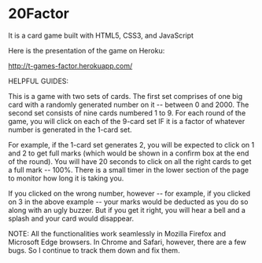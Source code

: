 # 20Factor 
It is a card game built with HTML5, CSS3, and JavaScript

Here is the presentation of the game on Heroku:

http://t-games-factor.herokuapp.com/

HELPFUL GUIDES:

This is a game with two sets of cards. The first set comprises of one big card with a randomly generated number on it -- between 0 and 2000. The second set consists of nine cards numbered 1 to 9. For each round of the game, you will click on each of the 9-card set IF it is a factor of whatever number is generated in the 1-card set.

For example, if the 1-card set generates 2, you will be expected to click on 1 and 2 to get full marks (which would be shown in a confirm box at the end of the round). You will have 20 seconds to click on all the right cards to get a full mark -- 100%. There is  a small timer in the lower section of the page to monitor how long it is taking you.

If you clicked on the wrong number, however -- for example, if you clicked on 3 in the above example -- your marks would be deducted as you do so along with an ugly buzzer. But if you get it right, you will hear a bell and a splash and your card would disappear.

NOTE: All the functionalities work seamlessly in Mozilla Firefox and Microsoft Edge browsers. In Chrome and Safari, however, there are a few bugs. So I continue to track them down and fix them.


